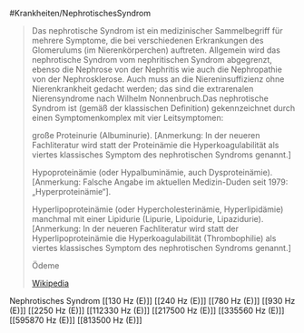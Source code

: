 #Krankheiten/NephrotischesSyndrom

> Das nephrotische Syndrom ist ein medizinischer Sammelbegriff für mehrere Symptome, die bei verschiedenen Erkrankungen des Glomerulums (im Nierenkörperchen) auftreten. Allgemein wird das nephrotische Syndrom vom nephritischen Syndrom abgegrenzt, ebenso die Nephrose von der Nephritis wie auch die Nephropathie von der Nephrosklerose. Auch muss an die Niereninsuffizienz ohne Nierenkrankheit gedacht werden; das sind die extrarenalen Nierensyndrome nach Wilhelm Nonnenbruch.Das nephrotische Syndrom ist (gemäß der klassischen Definition) gekennzeichnet durch einen Symptomenkomplex mit vier Leitsymptomen:
>
> große Proteinurie (Albuminurie). [Anmerkung: In der neueren Fachliteratur wird statt der Proteinämie die Hyperkoagulabilität als viertes klassisches Symptom des nephrotischen Syndroms genannt.]
>
> Hypoproteinämie (oder Hypalbuminämie, auch Dysproteinämie). [Anmerkung: Falsche Angabe im aktuellen Medizin-Duden seit 1979: „Hyperproteinämie“].
>
> Hyperlipoproteinämie (oder Hypercholesterinämie, Hyperlipidämie) manchmal mit einer Lipidurie (Lipurie, Lipoidurie, Lipazidurie). [Anmerkung: In der neueren Fachliteratur wird statt der Hyperlipoproteinämie die Hyperkoagulabilität (Thrombophilie) als viertes klassisches Symptom des nephrotischen Syndroms genannt.]
>
> Ödeme
>
> [Wikipedia](https://de.wikipedia.org/wiki/Nephrotisches%20Syndrom)

Nephrotisches Syndrom
[[130 Hz (E)]]
[[240 Hz (E)]]
[[780 Hz (E)]]
[[930 Hz (E)]]
[[2250 Hz (E)]]
[[112330 Hz (E)]]
[[217500 Hz (E)]]
[[335560 Hz (E)]]
[[595870 Hz (E)]]
[[813500 Hz (E)]]